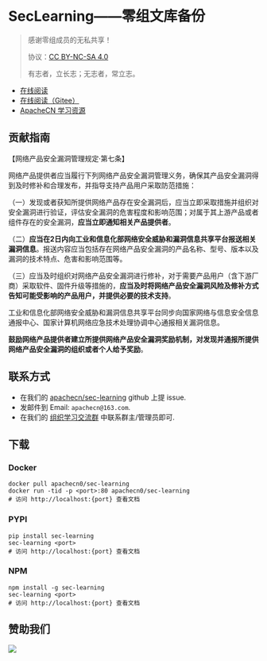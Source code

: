 # SecLearning——零组文库备份

> 感谢零组成员的无私共享！
> 
> 协议：[CC BY-NC-SA 4.0](http://creativecommons.org/licenses/by-nc-sa/4.0/)
> 
> 有志者，立长志；无志者，常立志。

* [在线阅读](https://seclearn.apachecn.org)
* [在线阅读（Gitee）](https://apachecn.gitee.io/doc-template/)
* [ApacheCN 学习资源](http://docs.apachecn.org/)

## 贡献指南

【网络产品安全漏洞管理规定·第七条】

网络产品提供者应当履行下列网络产品安全漏洞管理义务，确保其产品安全漏洞得到及时修补和合理发布，并指导支持产品用户采取防范措施：

（一）发现或者获知所提供网络产品存在安全漏洞后，应当立即采取措施并组织对安全漏洞进行验证，评估安全漏洞的危害程度和影响范围；对属于其上游产品或者组件存在的安全漏洞，**应当立即通知相关产品提供者**。

（二）**应当在2日内向工业和信息化部网络安全威胁和漏洞信息共享平台报送相关漏洞信息**。报送内容应当包括存在网络产品安全漏洞的产品名称、型号、版本以及漏洞的技术特点、危害和影响范围等。

（三）应当及时组织对网络产品安全漏洞进行修补，对于需要产品用户（含下游厂商）采取软件、固件升级等措施的，**应当及时将网络产品安全漏洞风险及修补方式告知可能受影响的产品用户，并提供必要的技术支持**。

工业和信息化部网络安全威胁和漏洞信息共享平台同步向国家网络与信息安全信息通报中心、国家计算机网络应急技术处理协调中心通报相关漏洞信息。

**鼓励网络产品提供者建立所提供网络产品安全漏洞奖励机制，对发现并通报所提供网络产品安全漏洞的组织或者个人给予奖励**。

## 联系方式

*   在我们的 [apachecn/sec-learning](https://github.com/apachecn/sec-learning) github 上提 issue.
*   发邮件到 Email: `apachecn@163.com`.
*   在我们的 [组织学习交流群](http://www.apachecn.org/organization/348.html) 中联系群主/管理员即可.

## 下载

### Docker

```
docker pull apachecn0/sec-learning
docker run -tid -p <port>:80 apachecn0/sec-learning
# 访问 http://localhost:{port} 查看文档
```

### PYPI

```
pip install sec-learning
sec-learning <port>
# 访问 http://localhost:{port} 查看文档
```

### NPM

```
npm install -g sec-learning
sec-learning <port>
# 访问 http://localhost:{port} 查看文档
```

## 赞助我们

![](http://data.apachecn.org/img/about/donate.jpg)
